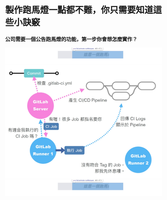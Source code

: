 # 製作跑馬燈一點都不難，你只需要知道這些小訣竅

### 公司需要一個公告跑馬燈的功能，第一步你會想怎麼實作？

![url def](../../images/how-to-make-a-marquee/basic.gif)
<img src="../../images/gitlab-ci/runner.png" width="700" >
<img src="../../images/how-to-make-a-marquee/basic.gif" width="1000" >
